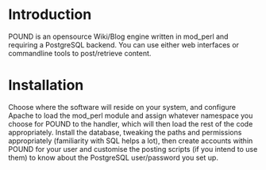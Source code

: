 # Introduction #

POUND is an opensource Wiki/Blog engine written in mod\_perl and requiring a PostgreSQL backend. You can use either web interfaces or commandline tools to post/retrieve content.

# Installation #

Choose where the software will reside on your system, and configure Apache to load the mod\_perl module and assign whatever namespace you choose for POUND to the handler, which will then load the rest of the code appropriately. Install the database, tweaking the paths and permissions appropriately (familiarity with SQL helps a lot), then create accounts within POUND for your user and customise the posting scripts (if you intend to use them) to know about the PostgreSQL user/password you set up.